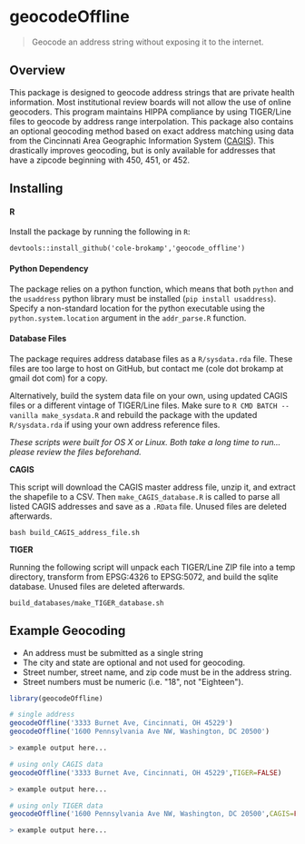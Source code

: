 # geocodeOffline

> Geocode an address string without exposing it to the internet.


## Overview

This package is designed to geocode address strings that are private health information.  Most institutional review boards will not allow the use of online geocoders. This program maintains HIPPA compliance by using TIGER/Line files to geocode by address range interpolation. This package also contains an optional geocoding method based on exact address matching using data from the Cincinnati Area Geographic Information System ([CAGIS](http://cagismaps.hamilton-co.org/cagisportal)). This drastically improves geocoding, but is only available for addresses that have a zipcode beginning with 450, 451, or 452. 
    
## Installing

#### R

Install the package by running the following in `R`:

`devtools::install_github('cole-brokamp','geocode_offline')`

#### Python Dependency

The package relies on a python function, which means that both `python` and the `usaddress` python library must be installed (`pip install usaddress`). Specify a non-standard location for the python executable using the `python.system.location` argument in the `addr_parse.R` function. 

#### Database Files

The package requires address database files as a `R/sysdata.rda` file. These files are too large to host on GitHub, but contact me (cole dot brokamp at gmail dot com) for a copy.  

Alternatively, build the system data file on your own, using updated CAGIS files or a different vintage of TIGER/Line files. Make sure to `R CMD BATCH --vanilla make_sysdata.R` and rebuild the package with the updated `R/sysdata.rda` if using your own address reference files.

*These scripts were built for OS X or Linux. Both take a long time to run... please review the files beforehand.*

**CAGIS**
	
This script will download the CAGIS master address file, unzip it, and extract the shapefile to a CSV. Then `make_CAGIS_database.R` is called to parse all listed CAGIS addresses and save as a `.RData` file. Unused files are deleted afterwards.

	bash build_CAGIS_address_file.sh
        
**TIGER**

Running the following script will unpack each TIGER/Line ZIP file into a temp directory, transform from EPSG:4326 to EPSG:5072, and build the sqlite database. Unused files are deleted afterwards.

	build_databases/make_TIGER_database.sh

## Example Geocoding

- An address must be submitted as a single string
- The city and state are optional and not used for geocoding. 
- Street number, street name, and zip code must be in the address string. 
- Street numbers must be numeric (i.e. "18", not "Eighteen").

```r 
library(geocodeOffline)

# single address
geocodeOffline('3333 Burnet Ave, Cincinnati, OH 45229')
geocodeOffline('1600 Pennsylvania Ave NW, Washington, DC 20500')

> example output here...

# using only CAGIS data
geocodeOffline('3333 Burnet Ave, Cincinnati, OH 45229',TIGER=FALSE)

> example output here...

# using only TIGER data
geocodeOffline('1600 Pennsylvania Ave NW, Washington, DC 20500',CAGIS=FALSE)

> example output here...

```
